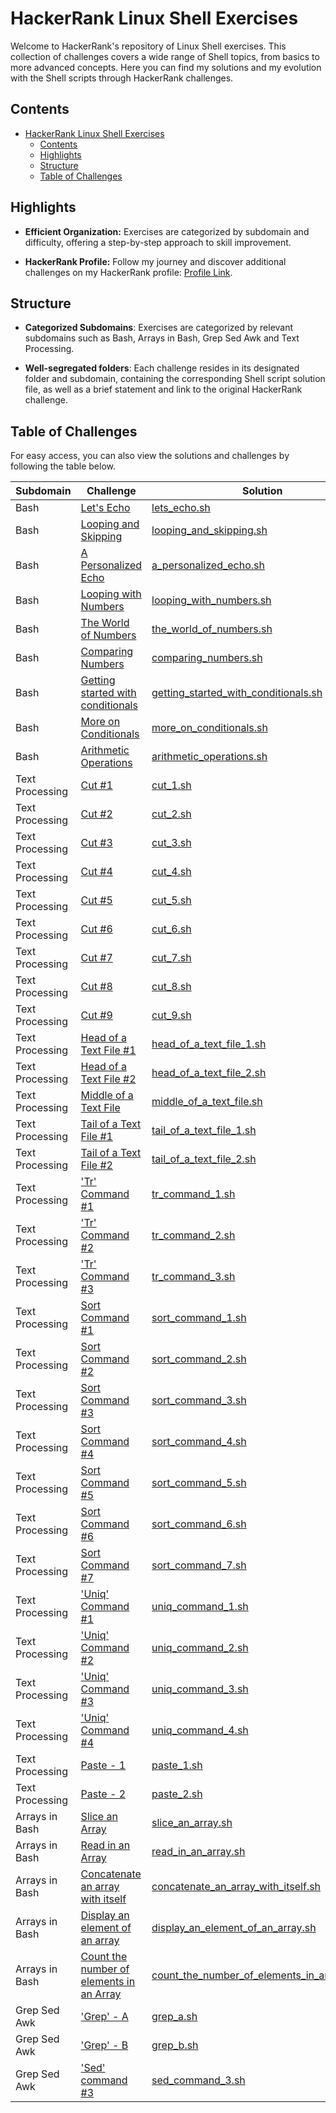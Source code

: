 # HackerRank Linux Shell Exercises

Welcome to HackerRank's repository of Linux Shell exercises. This collection of challenges covers a wide range of Shell topics, from basics to more advanced concepts. Here you can find my solutions and my evolution with the Shell scripts through HackerRank challenges.

## Contents

- [HackerRank Linux Shell Exercises](#hackerrank-linux-shell-exercises)
  - [Contents](#contents)
  - [Highlights](#highlights)
  - [Structure](#structure)
  - [Table of Challenges](#table-of-challenges)

## Highlights

- **Efficient Organization:** Exercises are categorized by subdomain and difficulty, offering a step-by-step approach to skill improvement.

- **HackerRank Profile:** Follow my journey and discover additional challenges on my HackerRank profile: [Profile Link](https://www.hackerrank.com/profile/kayckdelfino).

## Structure

- **Categorized Subdomains**: Exercises are categorized by relevant subdomains such as Bash, Arrays in Bash, Grep Sed Awk and Text Processing.
  
- **Well-segregated folders**: Each challenge resides in its designated folder and subdomain, containing the corresponding Shell script solution file, as well as a brief statement and link to the original HackerRank challenge.


## Table of Challenges

For easy access, you can also view the solutions and challenges by following the table below.

| Subdomain       | Challenge                                                                                                                                          | Solution                                                                                                                                                                                                                                                        | Difficulty |
|-----------------|----------------------------------------------------------------------------------------------------------------------------------------------------|-----------------------------------------------------------------------------------------------------------------------------------------------------------------------------------------------------------------------------------------------------------------|------------|
| Bash            | [Let's Echo](https://www.hackerrank.com/challenges/bash-tutorials-lets-echo/problem)                                                               | [lets_echo.sh](https://github.com/kayckdelfino/public_knowledge_base/blob/main/Shell/HackerRank/Solutions/Bash/Let's%20Echo/lets_echo.sh)                                                                                                                       | Easy       |
| Bash            | [Looping and Skipping](https://www.hackerrank.com/challenges/bash-tutorials---looping-and-skipping/problem)                                        | [looping_and_skipping.sh](https://github.com/kayckdelfino/public_knowledge_base/blob/main/Shell/HackerRank/Solutions/Bash/Looping%20and%20Skipping/looping_and_skipping.sh)                                                                                     | Easy       |
| Bash            | [A Personalized Echo](https://www.hackerrank.com/challenges/bash-tutorials---a-personalized-echo/problem)                                          | [a_personalized_echo.sh](https://github.com/kayckdelfino/public_knowledge_base/blob/main/Shell/HackerRank/Solutions/Bash/A%20Personalized%20Echo/a_personalized_echo.sh)                                                                                        | Easy       |
| Bash            | [Looping with Numbers](https://www.hackerrank.com/challenges/bash-tutorials---looping-with-numbers/problem)                                        | [looping_with_numbers.sh](https://github.com/kayckdelfino/public_knowledge_base/blob/main/Shell/HackerRank/Solutions/Bash/Looping%20with%20Numbers/looping_with_numbers.sh)                                                                                     | Easy       |
| Bash            | [The World of Numbers](https://www.hackerrank.com/challenges/bash-tutorials---the-world-of-numbers/problem)                                        | [the_world_of_numbers.sh](https://github.com/kayckdelfino/public_knowledge_base/blob/main/Shell/HackerRank/Solutions/Bash/The%20World%20of%20Numbers/the_world_of_numbers.sh)                                                                                   | Easy       |
| Bash            | [Comparing Numbers](https://www.hackerrank.com/challenges/bash-tutorials---comparing-numbers/problem)                                              | [comparing_numbers.sh](https://github.com/kayckdelfino/public_knowledge_base/blob/main/Shell/HackerRank/Solutions/Bash/Comparing%20Numbers/comparing_numbers.sh)                                                                                                | Easy       |
| Bash            | [Getting started with conditionals](https://www.hackerrank.com/challenges/bash-tutorials---getting-started-with-conditionals/problem)              | [getting_started_with_conditionals.sh](https://github.com/kayckdelfino/public_knowledge_base/blob/main/Shell/HackerRank/Solutions/Bash/Getting%20started%20with%20conditionals/getting_started_with_conditionals.sh)                                            | Easy       |
| Bash            | [More on Conditionals](https://www.hackerrank.com/challenges/bash-tutorials---more-on-conditionals/problem)                                        | [more_on_conditionals.sh](https://github.com/kayckdelfino/public_knowledge_base/blob/main/Shell/HackerRank/Solutions/Bash/More%20on%20Conditionals/more_on_conditionals.sh)                                                                                     | Easy       |
| Bash            | [Arithmetic Operations](https://www.hackerrank.com/challenges/bash-tutorials---arithmetic-operations/problem)                                      | [arithmetic_operations.sh](https://github.com/kayckdelfino/public_knowledge_base/blob/main/Shell/HackerRank/Solutions/Bash/Arithmetic%20Operations/arithmetic_operations.sh)                                                                                    | Medium     |
| Text Processing | [Cut #1](https://www.hackerrank.com/challenges/text-processing-cut-1/problem)                                                                      | [cut_1.sh](https://github.com/kayckdelfino/public_knowledge_base/blob/main/Shell/HackerRank/Solutions/Text%20Processing/Cut%20%231/cut_1.sh)                                                                                                                    | Easy       |
| Text Processing | [Cut #2](https://www.hackerrank.com/challenges/text-processing-cut-2/problem)                                                                      | [cut_2.sh](https://github.com/kayckdelfino/public_knowledge_base/blob/main/Shell/HackerRank/Solutions/Text%20Processing/Cut%20%232/cut_2.sh)                                                                                                                    | Easy       |
| Text Processing | [Cut #3](https://www.hackerrank.com/challenges/text-processing-cut-3/problem)                                                                      | [cut_3.sh](https://github.com/kayckdelfino/public_knowledge_base/blob/main/Shell/HackerRank/Solutions/Text%20Processing/Cut%20%233/cut_3.sh)                                                                                                                    | Easy       |
| Text Processing | [Cut #4](https://www.hackerrank.com/challenges/text-processing-cut-4/problem)                                                                      | [cut_4.sh](https://github.com/kayckdelfino/public_knowledge_base/blob/main/Shell/HackerRank/Solutions/Text%20Processing/Cut%20%234/cut_4.sh)                                                                                                                    | Easy       |
| Text Processing | [Cut #5](https://www.hackerrank.com/challenges/text-processing-cut-5/problem)                                                                      | [cut_5.sh](https://github.com/kayckdelfino/public_knowledge_base/blob/main/Shell/HackerRank/Solutions/Text%20Processing/Cut%20%235/cut_5.sh)                                                                                                                    | Easy       |
| Text Processing | [Cut #6](https://www.hackerrank.com/challenges/text-processing-cut-6/problem)                                                                      | [cut_6.sh](https://github.com/kayckdelfino/public_knowledge_base/blob/main/Shell/HackerRank/Solutions/Text%20Processing/Cut%20%236/cut_6.sh)                                                                                                                    | Easy       |
| Text Processing | [Cut #7](https://www.hackerrank.com/challenges/text-processing-cut-7/problem)                                                                      | [cut_7.sh](https://github.com/kayckdelfino/public_knowledge_base/blob/main/Shell/HackerRank/Solutions/Text%20Processing/Cut%20%237/cut_7.sh)                                                                                                                    | Easy       |
| Text Processing | [Cut #8](https://www.hackerrank.com/challenges/text-processing-cut-8/problem)                                                                      | [cut_8.sh](https://github.com/kayckdelfino/public_knowledge_base/blob/main/Shell/HackerRank/Solutions/Text%20Processing/Cut%20%238/cut_8.sh)                                                                                                                    | Easy       |
| Text Processing | [Cut #9](https://www.hackerrank.com/challenges/text-processing-cut-9/problem)                                                                      | [cut_9.sh](https://github.com/kayckdelfino/public_knowledge_base/blob/main/Shell/HackerRank/Solutions/Text%20Processing/Cut%20%239/cut_9.sh)                                                                                                                    | Easy       |
| Text Processing | [Head of a Text File #1](https://www.hackerrank.com/challenges/text-processing-head-1/problem)                                                     | [head_of_a_text_file_1.sh](https://github.com/kayckdelfino/public_knowledge_base/blob/main/Shell/HackerRank/Solutions/Text%20Processing/Head%20of%20a%20Text%20File%20%231/head_of_a_text_file_1.sh)                                                            | Easy       |
| Text Processing | [Head of a Text File #2](https://www.hackerrank.com/challenges/text-processing-head-2/problem)                                                     | [head_of_a_text_file_2.sh](https://github.com/kayckdelfino/public_knowledge_base/blob/main/Shell/HackerRank/Solutions/Text%20Processing/Head%20of%20a%20Text%20File%20%232/head_of_a_text_file_2.sh)                                                            | Easy       |
| Text Processing | [Middle of a Text File](https://www.hackerrank.com/challenges/text-processing-in-linux---the-middle-of-a-text-file/problem)                        | [middle_of_a_text_file.sh](https://github.com/kayckdelfino/public_knowledge_base/blob/main/Shell/HackerRank/Solutions/Text%20Processing/Middle%20of%20a%20Text%20File/middle_of_a_text_file.sh)                                                                 | Easy       |
| Text Processing | [Tail of a Text File #1](https://www.hackerrank.com/challenges/text-processing-tail-1/problem)                                                     | [tail_of_a_text_file_1.sh](https://github.com/kayckdelfino/public_knowledge_base/blob/main/Shell/HackerRank/Solutions/Text%20Processing/Tail%20of%20a%20Text%20File%20%231/tail_of_a_text_file_1.sh)                                                            | Easy       |
| Text Processing | [Tail of a Text File #2](https://www.hackerrank.com/challenges/text-processing-tail-2/problem)                                                     | [tail_of_a_text_file_2.sh](https://github.com/kayckdelfino/public_knowledge_base/blob/main/Shell/HackerRank/Solutions/Text%20Processing/Tail%20of%20a%20Text%20File%20%232/tail_of_a_text_file_2.sh)                                                            | Easy       |
| Text Processing | ['Tr' Command #1](https://www.hackerrank.com/challenges/text-processing-tr-1/problem)                                                              | [tr_command_1.sh](https://github.com/kayckdelfino/public_knowledge_base/blob/main/Shell/HackerRank/Solutions/Text%20Processing/'Tr'%20Command%20%231/tr_command_1.sh)                                                                                           | Easy       |
| Text Processing | ['Tr' Command #2](https://www.hackerrank.com/challenges/text-processing-tr-2/problem)                                                              | [tr_command_2.sh](https://github.com/kayckdelfino/public_knowledge_base/blob/main/Shell/HackerRank/Solutions/Text%20Processing/'Tr'%20Command%20%232/tr_command_2.sh)                                                                                           | Easy       |
| Text Processing | ['Tr' Command #3](https://www.hackerrank.com/challenges/text-processing-tr-3/problem)                                                              | [tr_command_3.sh](https://github.com/kayckdelfino/public_knowledge_base/blob/main/Shell/HackerRank/Solutions/Text%20Processing/'Tr'%20Command%20%233/tr_command_3.sh)                                                                                           | Easy       |
| Text Processing | [Sort Command #1](https://www.hackerrank.com/challenges/text-processing-sort-1/problem)                                                            | [sort_command_1.sh](https://github.com/kayckdelfino/public_knowledge_base/blob/main/Shell/HackerRank/Solutions/Text%20Processing/Sort%20Command%20%231/sort_command_1.sh)                                                                                       | Easy       |
| Text Processing | [Sort Command #2](https://www.hackerrank.com/challenges/text-processing-sort-2/problem)                                                            | [sort_command_2.sh](https://github.com/kayckdelfino/public_knowledge_base/blob/main/Shell/HackerRank/Solutions/Text%20Processing/Sort%20Command%20%232/sort_command_2.sh)                                                                                       | Easy       |
| Text Processing | [Sort Command #3](https://www.hackerrank.com/challenges/text-processing-sort-3/problem)                                                            | [sort_command_3.sh](https://github.com/kayckdelfino/public_knowledge_base/blob/main/Shell/HackerRank/Solutions/Text%20Processing/Sort%20Command%20%233/sort_command_3.sh)                                                                                       | Easy       |
| Text Processing | [Sort Command #4](https://www.hackerrank.com/challenges/text-processing-sort-4/problem)                                                            | [sort_command_4.sh](https://github.com/kayckdelfino/public_knowledge_base/blob/main/Shell/HackerRank/Solutions/Text%20Processing/Sort%20Command%20%234/sort_command_4.sh)                                                                                       | Easy       |
| Text Processing | [Sort Command #5](https://www.hackerrank.com/challenges/text-processing-sort-5/problem)                                                            | [sort_command_5.sh](https://github.com/kayckdelfino/public_knowledge_base/blob/main/Shell/HackerRank/Solutions/Text%20Processing/Sort%20Command%20%235/sort_command_5.sh)                                                                                       | Easy       |
| Text Processing | [Sort Command #6](https://www.hackerrank.com/challenges/text-processing-sort-6/problem)                                                            | [sort_command_6.sh](https://github.com/kayckdelfino/public_knowledge_base/blob/main/Shell/HackerRank/Solutions/Text%20Processing/Sort%20Command%20%236/sort_command_6.sh)                                                                                       | Easy       |
| Text Processing | [Sort Command #7](https://www.hackerrank.com/challenges/text-processing-sort-7/problem)                                                            | [sort_command_7.sh](https://github.com/kayckdelfino/public_knowledge_base/blob/main/Shell/HackerRank/Solutions/Text%20Processing/Sort%20Command%20%237/sort_command_7.sh)                                                                                       | Easy       |
| Text Processing | ['Uniq' Command #1](https://www.hackerrank.com/challenges/text-processing-in-linux-the-uniq-command-1/problem)                                     | [uniq_command_1.sh](https://github.com/kayckdelfino/public_knowledge_base/blob/main/Shell/HackerRank/Solutions/Text%20Processing/'Uniq'%20Command%20%231/uniq_command_1.sh)                                                                                     | Easy       |
| Text Processing | ['Uniq' Command #2](https://www.hackerrank.com/challenges/text-processing-in-linux-the-uniq-command-2/problem)                                     | [uniq_command_2.sh](https://github.com/kayckdelfino/public_knowledge_base/blob/main/Shell/HackerRank/Solutions/Text%20Processing/'Uniq'%20Command%20%232/uniq_command_2.sh)                                                                                     | Easy       |
| Text Processing | ['Uniq' Command #3](https://www.hackerrank.com/challenges/text-processing-in-linux-the-uniq-command-3/problem)                                     | [uniq_command_3.sh](https://github.com/kayckdelfino/public_knowledge_base/blob/main/Shell/HackerRank/Solutions/Text%20Processing/'Uniq'%20Command%20%233/uniq_command_3.sh)                                                                                     | Easy       |
| Text Processing | ['Uniq' Command #4](https://www.hackerrank.com/challenges/text-processing-in-linux-the-uniq-command-4/problem)                                     | [uniq_command_4.sh](https://github.com/kayckdelfino/public_knowledge_base/blob/main/Shell/HackerRank/Solutions/Text%20Processing/'Uniq'%20Command%20%234/uniq_command_4.sh)                                                                                     | Easy       |
| Text Processing | [Paste - 1](https://www.hackerrank.com/challenges/paste-1/problem)                                                                                 | [paste_1.sh](https://github.com/kayckdelfino/public_knowledge_base/blob/main/Shell/HackerRank/Solutions/Text%20Processing/Paste%20-%201/paste_1.sh)                                                                                                             | Medium     |
| Text Processing | [Paste - 2](https://www.hackerrank.com/challenges/paste-2/problem)                                                                                 | [paste_2.sh](https://github.com/kayckdelfino/public_knowledge_base/blob/main/Shell/HackerRank/Solutions/Text%20Processing/Paste%20-%202/paste_2.sh)                                                                                                             | Medium     |
| Arrays in Bash  | [Slice an Array](https://www.hackerrank.com/challenges/bash-tutorials-slice-an-array/problem)                                                      | [slice_an_array.sh](https://github.com/kayckdelfino/public_knowledge_base/blob/main/Shell/HackerRank/Solutions/Arrays%20in%20Bash/Slice%20an%20Array/slice_an_array.sh)                                                                                         | Easy       |
| Arrays in Bash  | [Read in an Array](https://www.hackerrank.com/challenges/bash-tutorials-read-in-an-array/problem)                                                  | [read_in_an_array.sh](https://github.com/kayckdelfino/public_knowledge_base/blob/main/Shell/HackerRank/Solutions/Arrays%20in%20Bash/Read%20in%20an%20Array/read_in_an_array.sh)                                                                                 | Easy       |
| Arrays in Bash  | [Concatenate an array with itself](https://www.hackerrank.com/challenges/bash-tutorials-concatenate-an-array-with-itself/problem)                  | [concatenate_an_array_with_itself.sh](https://github.com/kayckdelfino/public_knowledge_base/blob/main/Shell/HackerRank/Solutions/Arrays%20in%20Bash/Concatenate%20an%20array%20with%20itself/concatenate_an_array_with_itself.sh)                               | Easy       |
| Arrays in Bash  | [Display an element of an array](https://www.hackerrank.com/challenges/bash-tutorials-display-the-third-element-of-an-array/problem)               | [display_an_element_of_an_array.sh](https://github.com/kayckdelfino/public_knowledge_base/blob/main/Shell/HackerRank/Solutions/Arrays%20in%20Bash/Display%20an%20element%20of%20an%20array/display_an_element_of_an_array.sh)                                   | Easy       |
| Arrays in Bash  | [Count the number of elements in an Array](https://www.hackerrank.com/challenges/bash-tutorials-count-the-number-of-elements-in-an-array/problem)  | [count_the_number_of_elements_in_an_array.sh](https://github.com/kayckdelfino/public_knowledge_base/blob/main/Shell/HackerRank/Solutions/Arrays%20in%20Bash/Count%20the%20number%20of%20elements%20in%20an%20Array/count_the_number_of_elements_in_an_array.sh) | Easy       |
| Grep Sed Awk    | ['Grep' - A](https://www.hackerrank.com/challenges/text-processing-in-linux-the-grep-command-4/problem)                                            | [grep_a.sh](https://github.com/kayckdelfino/public_knowledge_base/blob/main/Shell/HackerRank/Solutions/Grep%20Sed%20Awk/'Grep'%20-%20A/grep_a.sh)                                                                                                               | Easy       |
| Grep Sed Awk    | ['Grep' - B](https://www.hackerrank.com/challenges/text-processing-in-linux-the-grep-command-5/problem)                                            | [grep_b.sh](https://github.com/kayckdelfino/public_knowledge_base/blob/main/Shell/HackerRank/Solutions/Grep%20Sed%20Awk/'Grep'%20-%20B/grep_b.sh)                                                                                                               | Easy       |
| Grep Sed Awk    | ['Sed' command #3](https://www.hackerrank.com/challenges/text-processing-in-linux-the-sed-command-3/problem)                                       | [sed_command_3.sh](https://github.com/kayckdelfino/public_knowledge_base/blob/main/Shell/HackerRank/Solutions/Grep%20Sed%20Awk/'Sed'%20command%20%233/sed_command_3.sh)                                                                                         | Easy       |